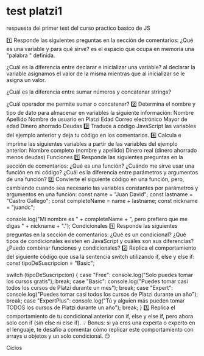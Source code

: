 # test platzi1
 respuesta del primer test del curso practico basico de JS
 
 1️⃣ Responde las siguientes preguntas en la sección de comentarios:
¿Qué es una variable y para qué sirve?
es el espacio que ocupa en memoria una "palabra " definida.

¿Cuál es la diferencia entre declarar e inicializar una variable?
al declarar la variable asignamos el valor de la misma mientras que al  inicializar se le asigna un valor. 

¿Cuál es la diferencia entre sumar números y concatenar strings?

¿Cuál operador me permite sumar o concatenar?
2️⃣ Determina el nombre y tipo de dato para almacenar en variables la siguiente información:
Nombre
Apellido
Nombre de usuario en Platzi
Edad
Correo electrónico
Mayor de edad
Dinero ahorrado
Deudas
3️⃣ Traduce a código JavaScript las variables del ejemplo anterior y deja tu código en los comentarios.
4️⃣ Calcula e imprime las siguientes variables a partir de las variables del ejemplo anterior:
Nombre completo (nombre y apellido)
Dinero real (dinero ahorrado menos deudas)
Funciones
1️⃣ Responde las siguientes preguntas en la sección de comentarios:
¿Qué es una función?
¿Cuándo me sirve usar una función en mi código?
¿Cuál es la diferencia entre parámetros y argumentos de una función?
2️⃣ Convierte el siguiente código en una función, pero, cambiando cuando sea necesario las variables constantes por parámetros y argumentos en una función:
const name = "Juan David";
const lastname = "Castro Gallego";
const completeName = name + lastname;
const nickname = "juandc";

console.log("Mi nombre es " + completeName + ", pero prefiero que me digas " + nickname + ".");
Condicionales
1️⃣ Responde las siguientes preguntas en la sección de comentarios:
¿Qué es un condicional?
¿Qué tipos de condicionales existen en JavaScript y cuáles son sus diferencias?
¿Puedo combinar funciones y condicionales?
2️⃣ Replica el comportamiento del siguiente código que usa la sentencia switch utilizando if, else y else if:
const tipoDeSuscripcion = "Basic";

switch (tipoDeSuscripcion) {
   case "Free":
       console.log("Solo puedes tomar los cursos gratis");
       break;
   case "Basic":
       console.log("Puedes tomar casi todos los cursos de Platzi durante un mes");
       break;
   case "Expert":
       console.log("Puedes tomar casi todos los cursos de Platzi durante un año");
       break;
   case "ExpertPlus":
       console.log("Tú y alguien más pueden tomar TODOS los cursos de Platzi durante un año");
       break;
}
3️⃣ Replica el comportamiento de tu condicional anterior con if, else y else if, pero ahora solo con if (sin else ni else if).
💡 Bonus: si ya eres una experta o experto en el lenguaje, te desafío a comentar cómo replicar este comportamiento con arrays u objetos y un solo condicional. 😏

Ciclos
